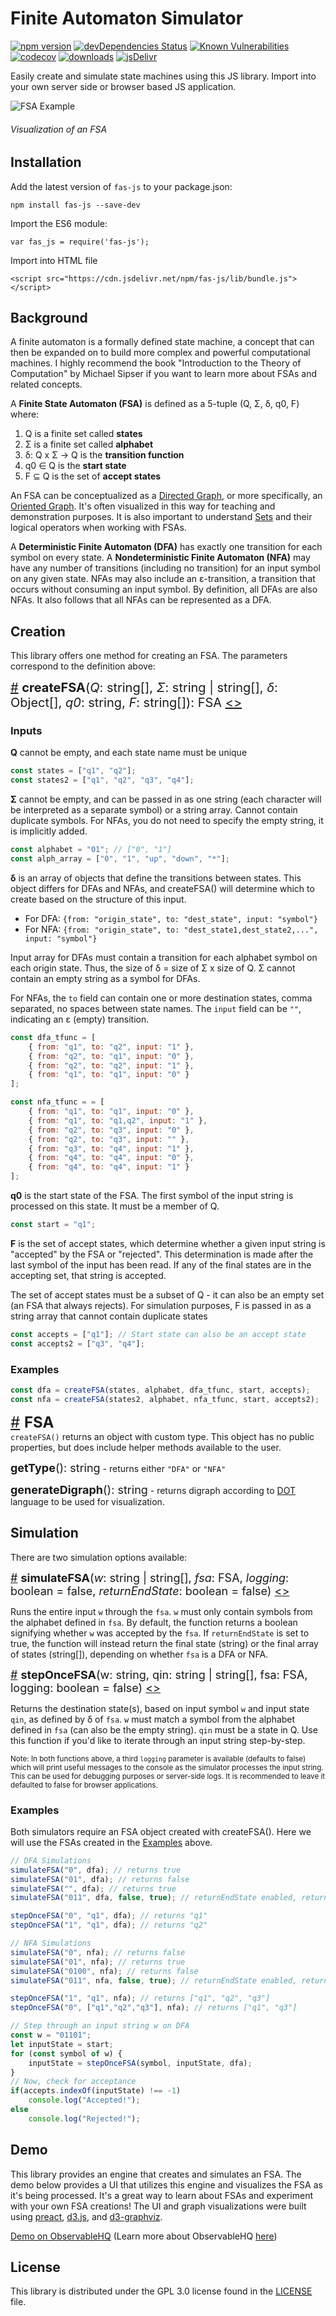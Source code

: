 # Finite Automaton Simulator

[![npm version](https://badge.fury.io/js/fas-js.svg)](https://badge.fury.io/js/fas-js)
[![devDependencies Status](https://david-dm.org/jml6m/fas-js/dev-status.svg)](https://david-dm.org/jml6m/fas-js?type=dev)
[![Known Vulnerabilities](https://snyk.io/test/github/jml6m/fas-js/badge.svg)](https://snyk.io/test/github/jml6m/fas-js)
[![codecov](https://codecov.io/gh/jml6m/fas-js/branch/master/graph/badge.svg)](https://codecov.io/gh/jml6m/fas-js)
[![downloads](https://img.shields.io/npm/dm/fas-js.svg)](https://npmjs.org/package/fas-js)
[![jsDelivr](https://data.jsdelivr.com/v1/package/npm/fas-js/badge)](https://www.jsdelivr.com/package/npm/fas-js)

Easily create and simulate state machines using this JS library. Import into your own server side or browser based JS application.

![FSA Example](img/fsa_example.png)
###### Visualization of an FSA

## Installation
Add the latest version of `fas-js` to your package.json:
```
npm install fas-js --save-dev
```

Import the ES6 module:
```
var fas_js = require('fas-js');
```

Import into HTML file
```
<script src="https://cdn.jsdelivr.net/npm/fas-js/lib/bundle.js"></script>
```

## Background
A finite automaton is a formally defined state machine, a concept that can then be expanded on to build more complex and powerful computational machines. I highly recommend the book "Introduction to the Theory of Computation" by Michael Sipser if you want to learn more about FSAs and related concepts.

A **Finite State Automaton (FSA)** is defined as a 5-tuple (Q, Σ, δ, q0, F) where:

1. Q is a finite set called **states**
2. Σ is a finite set called **alphabet**
3. δ: Q x Σ → Q is the **transition function**
4. q0 ∈ Q is the **start state**
5. F ⊆ Q is the set of **accept states**

An FSA can be conceptualized as a [Directed Graph](https://en.wikipedia.org/wiki/Directed_graph), or more specifically, an [Oriented Graph](https://en.wikipedia.org/wiki/Orientation_(graph_theory)). It's often visualized in this way for teaching and demonstration purposes. It is also important to understand [Sets](https://en.wikipedia.org/wiki/Set_(mathematics)) and their logical operators when working with FSAs.

A **Deterministic Finite Automaton (DFA)** has exactly one transition for each symbol on every state. A **Nondeterministic Finite Automaton (NFA)** may have any number of transitions (including no transition) for an input symbol on any given state. NFAs may also include an ε-transition, a transition that occurs without consuming an input symbol. By definition, all DFAs are also NFAs. It also follows that all NFAs can be represented as a DFA.

## Creation
This library offers one method for creating an FSA. The parameters correspond to the definition above:

<span style="font-size:20px"><a name="createFSA" href="#createFSA">#</a> <b>createFSA</b>(<i>Q</i>: string[], <i>Σ</i>: string | string[], <i>δ</i>: Object[], <i>q0</i>: string, <i>F</i>: string[]): FSA [<>](https://github.com/jml6m/fas-js/blob/master/src/utils/FSAUtils.js#L125 "Source")</span>

### Inputs
<b>Q</b> cannot be empty, and each state name must be unique
```javascript
const states = ["q1", "q2"];
const states2 = ["q1", "q2", "q3", "q4"];
```
<b>Σ</b> cannot be empty, and can be passed in as one string (each character will be interpreted as a separate symbol) or a string array. Cannot contain duplicate symbols. For NFAs, you do not need to specify the empty string, it is implicitly added.
```javascript
const alphabet = "01"; // ["0", "1"]
const alph_array = ["0", "1", "up", "down", "*"];
```
<b>δ</b> is an array of objects that define the transitions between states. This object differs for DFAs and NFAs, and createFSA() will determine which to create based on the structure of this input.
* For DFA: `{from: "origin_state", to: "dest_state", input: "symbol"}`
* For NFA: `{from: "origin_state", to: "dest_state1,dest_state2,...", input: "symbol"}`

Input array for DFAs must contain a transition for each alphabet symbol on each origin state. Thus, the size of δ = size of Σ x size of Q. Σ cannot contain an empty string as a symbol for DFAs.

For NFAs, the `to` field can contain one or more destination states, comma separated, no spaces between state names. The `input` field can be `""`, indicating an ε (empty) transition.
```javascript
const dfa_tfunc = [
    { from: "q1", to: "q2", input: "1" },
    { from: "q2", to: "q1", input: "0" },
    { from: "q2", to: "q2", input: "1" },
    { from: "q1", to: "q1", input: "0" }
];

const nfa_tfunc = = [
    { from: "q1", to: "q1", input: "0" },
    { from: "q1", to: "q1,q2", input: "1" },
    { from: "q2", to: "q3", input: "0" },
    { from: "q2", to: "q3", input: "" },
    { from: "q3", to: "q4", input: "1" },
    { from: "q4", to: "q4", input: "0" },
    { from: "q4", to: "q4", input: "1" }
];
```
<b>q0</b> is the start state of the FSA. The first symbol of the input string is processed on this state. It must be a member of Q.
```javascript
const start = "q1";
```
<b>F</b> is the set of accept states, which determine whether a given input string is "accepted" by the FSA or "rejected". This determination is made after the last symbol of the input has been read. If any of the final states are in the accepting set, that string is accepted.

The set of accept states must be a subset of Q - it can also be an empty set (an FSA that always rejects). For simulation purposes, F is passed in as a string array that cannot contain duplicate states
```javascript
const accepts = ["q1"]; // Start state can also be an accept state
const accepts2 = ["q3", "q4"];
```
### Examples
```javascript
const dfa = createFSA(states, alphabet, dfa_tfunc, start, accepts);
const nfa = createFSA(states2, alphabet, nfa_tfunc, start, accepts2);
```
<span style="font-size:24px"><a name="FSA" href="#FSA">#</a> <b>FSA</b></span><br />
`createFSA()` returns an object with custom type. This object has no public properties, but does include helper methods available to the user.

<span style="font-size:18px"><b>getType</b>(): string</span> - returns either `"DFA"` or `"NFA"`

<span style="font-size:18px"><b>generateDigraph</b>(): string</span> - returns digraph according to [DOT](https://www.graphviz.org/doc/info/lang.html) language to be used for visualization.

## Simulation
There are two simulation options available:<br />

<span style="font-size:18px"><a name="simulateFSA" href="#simulateFSA">#</a> <b>simulateFSA</b>(<i>w</i>: string | string[], <i>fsa</i>: FSA, <i>logging</i>: boolean = false, <i>returnEndState</i>: boolean = false) [<>](https://github.com/jml6m/fas-js/blob/master/src/engine/Simulators.js#L10 "Source")</span>

Runs the entire input `w` through the `fsa`. `w` must only contain symbols from the alphabet defined in `fsa`. By default, the function returns a boolean signifying whether `w` was accepted by the `fsa`. If `returnEndState` is set to true, the function will instead return the final state (string) or the final array of states (string[]), depending on whether `fsa` is a DFA or NFA.

<span style="font-size:18px"><a name="stepOnceFSA" href="#stepOnceFSA">#</a> <b>stepOnceFSA</b>(w: string, qin: string | string[], fsa: FSA, logging: boolean = false) [<>](https://github.com/jml6m/fas-js/blob/master/src/engine/Simulators.js#L23 "Source")</span>

Returns the destination state(s), based on input symbol `w` and input state `qin`, as defined by δ of `fsa`. `w` must match a symbol from the alphabet defined in `fsa` (can also be the empty string). `qin` must be a state in Q. Use this function if you'd like to iterate through an input string step-by-step.

<sub>Note: In both functions above, a third `logging` parameter is available (defaults to false) which will print useful messages to the console as the simulator processes the input string. This can be used for debugging purposes or server-side logs. It is recommended to leave it defaulted to false for browser applications.

### Examples
Both simulators require an FSA object created with createFSA(). Here we will use the FSAs created in the [Examples](#Examples) above.
```javascript
// DFA Simulations
simulateFSA("0", dfa); // returns true
simulateFSA("01", dfa); // returns false
simulateFSA("", dfa); // returns true
simulateFSA("011", dfa, false, true); // returnEndState enabled, returns "q2"

stepOnceFSA("0", "q1", dfa); // returns "q1"
stepOnceFSA("1", "q1", dfa); // returns "q2"

// NFA Simulations
simulateFSA("0", nfa); // returns false
simulateFSA("01", nfa); // returns true
simulateFSA("0100", nfa); // returns false
simulateFSA("011", nfa, false, true); // returnEndState enabled, returns ["q1", "q2", "q3", "q4"]

stepOnceFSA("1", "q1", nfa); // returns ["q1", "q2", "q3"]
stepOnceFSA("0", ["q1","q2","q3"], nfa); // returns ["q1", "q3"]

// Step through an input string w on DFA
const w = "01101";
let inputState = start;
for (const symbol of w) {
    inputState = stepOnceFSA(symbol, inputState, dfa);
}
// Now, check for acceptance
if(accepts.indexOf(inputState) !== -1)
    console.log("Accepted!");
else
    console.log("Rejected!");

```

## Demo
This library provides an engine that creates and simulates an FSA. The demo below provides a UI that utilizes this engine and visualizes the FSA as it's being processed. It's a great way to learn about FSAs and experiment with your own FSA creations! The UI and graph visualizations were built using [preact](https://github.com/developit/preact), [d3.js](https://github.com/d3/d3), and [d3-graphviz](https://github.com/magjac/d3-graphviz).

[Demo on ObservableHQ](https://beta.observablehq.com/@jml6m/state-machine-simulator) (Learn more about ObservableHQ [here](https://beta.observablehq.com/collection/@observablehq/introduction))

## License
This library is distributed under the GPL 3.0 license found in the [LICENSE](https://github.com/jml6m/fas-js/blob/master/LICENSE) file.
